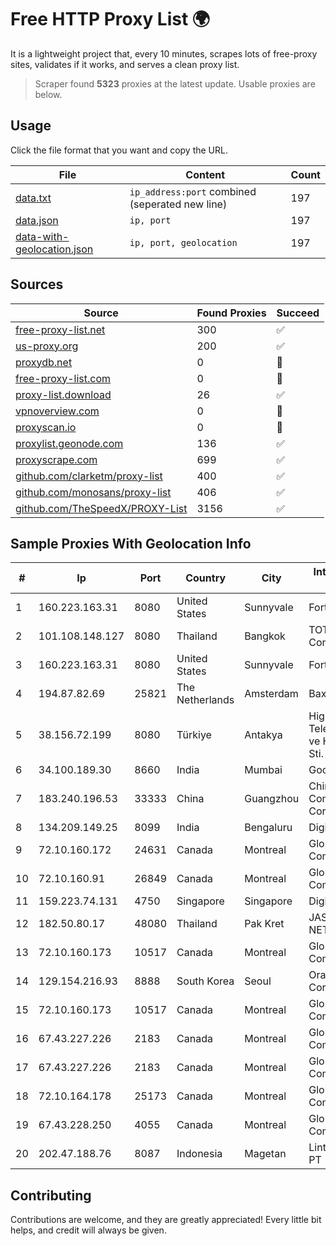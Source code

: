
# Free HTTP Proxy List 🌍

It is a lightweight project that, every 10 minutes, scrapes lots of free-proxy sites, validates if it works, and serves a clean proxy list.


> Scraper found **5323** proxies at the latest update. Usable proxies are below.

## Usage

Click the file format that you want and copy the URL.


|File|Content|Count|
|----|-------|-----|
|[data.txt](https://raw.githubusercontent.com/themiralay/Proxy-List-World/master/data.txt)|`ip_address:port` combined (seperated new line)|197|
|[data.json](https://raw.githubusercontent.com/themiralay/Proxy-List-World/master/data.json)|`ip, port`|197|
|[data-with-geolocation.json](https://raw.githubusercontent.com/themiralay/Proxy-List-World/master/data-with-geolocation.json)|`ip, port, geolocation`|197|

## Sources

|Source|Found Proxies|Succeed|
|------|-------------|-------|
|[free-proxy-list.net](https://free-proxy-list.net)|300|✅|
|[us-proxy.org](https://www.us-proxy.org)|200|✅|
|[proxydb.net](http://proxydb.net)|0|🚫|
|[free-proxy-list.com](https://free-proxy-list.com/?page=&port=&type%5B%5D=http&type%5B%5D=https&up_time=0&search=Search)|0|🚫|
|[proxy-list.download](https://www.proxy-list.download/HTTP)|26|✅|
|[vpnoverview.com](https://vpnoverview.com/privacy/anonymous-browsing/free-proxy-servers)|0|🚫|
|[proxyscan.io](https://www.proxyscan.io)|0|🚫|
|[proxylist.geonode.com](https://proxylist.geonode.com/api/proxy-list?limit=300&page=1&sort_by=lastChecked&sort_type=desc&protocols=http,https)|136|✅|
|[proxyscrape.com](https://api.proxyscrape.com/v2/?request=displayproxies&protocol=http&timeout=10000&country=all&ssl=all&anonymity=all)|699|✅|
|[github.com/clarketm/proxy-list](https://raw.githubusercontent.com/clarketm/proxy-list/master/proxy-list-raw.txt)|400|✅|
|[github.com/monosans/proxy-list](https://raw.githubusercontent.com/monosans/proxy-list/main/proxies/http.txt)|406|✅|
|[github.com/TheSpeedX/PROXY-List](https://raw.githubusercontent.com/TheSpeedX/PROXY-List/master/http.txt)|3156|✅|


## Sample Proxies With Geolocation Info

|#|Ip|Port|Country|City|Internet Service Provider|
|-|--|----|-------|----|-------------------------|
|1|160.223.163.31|8080|United States|Sunnyvale|Fortinet Inc.|
|2|101.108.148.127|8080|Thailand|Bangkok|TOT Public Company Limited|
|3|160.223.163.31|8080|United States|Sunnyvale|Fortinet Inc.|
|4|194.87.82.69|25821|The Netherlands|Amsterdam|Baxet Group Inc.|
|5|38.156.72.199|8080|Türkiye|Antakya|High Speed Telekomunikasyon ve Hab. Hiz. Ltd. Sti.|
|6|34.100.189.30|8660|India|Mumbai|Google LLC|
|7|183.240.196.53|33333|China|Guangzhou|China Mobile Communications Corporation|
|8|134.209.149.25|8099|India|Bengaluru|DigitalOcean, LLC|
|9|72.10.160.172|24631|Canada|Montreal|GloboTech Communications|
|10|72.10.160.91|26849|Canada|Montreal|GloboTech Communications|
|11|159.223.74.131|4750|Singapore|Singapore|DigitalOcean, LLC|
|12|182.50.80.17|48080|Thailand|Pak Kret|JASTEL-NETWORK|
|13|72.10.160.173|10517|Canada|Montreal|GloboTech Communications|
|14|129.154.216.93|8888|South Korea|Seoul|Oracle Corporation|
|15|72.10.160.173|10517|Canada|Montreal|GloboTech Communications|
|16|67.43.227.226|2183|Canada|Montreal|GloboTech Communications|
|17|67.43.227.226|2183|Canada|Montreal|GloboTech Communications|
|18|72.10.164.178|25173|Canada|Montreal|GloboTech Communications|
|19|67.43.228.250|4055|Canada|Montreal|GloboTech Communications|
|20|202.47.188.76|8087|Indonesia|Magetan|Lintas Data Prima, PT|



## Contributing

Contributions are welcome, and they are greatly appreciated! Every
little bit helps, and credit will always be given.

